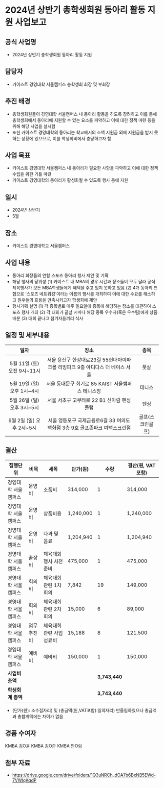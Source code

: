 2024년 상반기 총학생회원 동아리 활동 지원 사업보고
===

## 공식 사업명
- 2024년 상반기 총학생회원 동아리 활동 지원

## 담당자
- 카이스트 경영대학 서울캠퍼스 총학생회 회장 및 부회장

## 추진 배경
- 총학생회원들이 경영대학 서울캠퍼스 내 동아리 활동을 하도록 장려하고 이를 통해 총학생회에서 동아리에 지원할 수 있는 요소를 파악하고 이에 대한 정책 마련 등을 위해 해당 사업을 실시함
- 또한 카이스트 경영대학의 동아리는 학교에서의 소액 지원금 외에 지원금을 받지 못하는 상황에 있으므로, 이를 학생회비에서 충당하고자 함

## 사업 목표
- 카이스트 경영대학 서울캠퍼스 내 동아리가 필요한 사항을 파악하고 이에 대한 정책 수립을 위한 기틀 마련
- 카이스트 경영대학의 동아리가 활성화될 수 있도록 행사 등에 지원

## 일시
- 2024년 상반기
- 5월

## 장소
- 카이스트 경영대학교 서울캠퍼스
 
## 사업 내용
- 동아리 회장들의 연합 스포츠 동아리 행사 제안 및 기획
- 해당 행사의 당위성
  (1) 카이스트 내 MBA의 경우 시간과 장소들이 모두 달라 공식 체육행사가 모든 MBA학생들에게 혜택을 주고 있지 못하고 있음
  (2) 4개 동아리 연합으로 ‘스포츠 네트워킹’이라는 이름의 행사를 개최하여 이에 대한 수요를 해소하고 원우들의 효용을 만족시키고자 학생회에 제안
- 행사기획 설명
  (1) 각 종목별로 매주 일요일에 종목에 해당하는 장소를 대관하여 스포츠 행사 개최
  (2) 각 대회가 끝날 시마다 해당 종목 우수자(혹은 우수팀)에게 상품 배분 
  (3) 대회 끝나고 참가자들끼리 식사

## 일정 및 세부내용
| 일자 | 장소 | 종목|
|:---:|:---:|:---:|
| 5월 11일 (토) 오전 9시~11시 | 서울 용산구 한강대로23길 55현대아이파크몰 리빙파크 9층 아디다스 더 베이스 서울 | 풋살 |
| 5월 19일 (일) 오후 1시~4시 | 서울 동대문구 회기로 85 KAIST 서울캠퍼스 테니스장 | 테니스 |
| 5월 26일 (일) 오후 3시~5시 | 서울 서초구 고무래로 22 B1 신아람 펜싱클럽 | 펜싱 |
| 6월 2일 (일) 오후 2시~5시 | 서울 영등포구 국제금융로6길 33 여의도백화점 3층 9호 골프존파크 여백스크린점 | 골프(스크린골프) |


## 결산
| 집행단위 | 비목 | 세목 | 단가(원) | 수량 | 결산(원, VAT 포함) |
|--------------------|--------|------------------------|----------| ---- | ----------- |
| 경영대학 서울캠퍼스 | 운영비 | 소품비 | 314,000 | 1 | 314,000 | 
| 경영대학 서울캠퍼스 | 운영비 | 상품비용 | 1,240,000 | 1 | 1,240,000 |
| 경영대학 서울캠퍼스 | 운영비 | 다과 및 음료 | 1,204,940 | 1 | 1,204,940 |
| 경영대학 서울캠퍼스 | 출장비 | 체육대회 행사 사전준비 | 475,000 | 1 | 475,000 |
| 경영대학 서울캠퍼스 | 회의비 | 체육대회 관련 1차 회의 | 7,842 | 19 | 149,000 |
| 경영대학 서울캠퍼스 | 회의비 | 체육대회 관련 2차 회의 | 15,000 | 6 | 89,000 |
| 경영대학 서울캠퍼스 | 업무추진비 | 체육대회 관련 사업성료비 | 15,188 | 8 | 121,500 |
| 경영대학 서울캠퍼스 | 예비비 | 예비비 | 150,000 | 1 | 150,000 | 
|   **사업비 총액**  |       |       |       | **3,743,440** ||
|   **학생회계 총액**  |       |       |        | **3,743,440** ||
- (단가(원): 소수점자리) 및 (총금액(원,VAT포함):일의자리) 반올림하였으나 총금액과 총합계액에는 차이가 없음


## 경품 수여자
KMBA 김O윤
KMBA 김O준
KMBA 안O림

## 첨부 자료
* https://drive.google.com/drive/folders/1Q3uNRCh_dOA7b6BxNB5EWd-7VWIqKqdP



